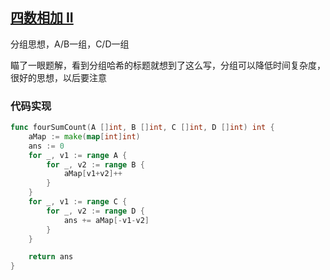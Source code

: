 ## [四数相加 II](https://leetcode-cn.com/problems/4sum-ii/)

分组思想，A/B一组，C/D一组

瞄了一眼题解，看到分组哈希的标题就想到了这么写，分组可以降低时间复杂度，很好的思想，以后要注意



### 代码实现

```go
func fourSumCount(A []int, B []int, C []int, D []int) int {
	aMap := make(map[int]int)
	ans := 0
	for _, v1 := range A {
		for _, v2 := range B {
			aMap[v1+v2]++
		}
	}
	for _, v1 := range C {
		for _, v2 := range D {
			ans += aMap[-v1-v2]
		}
	}

	return ans
}
```


